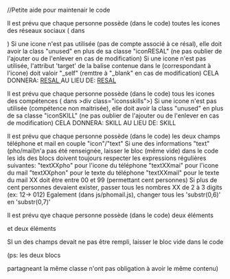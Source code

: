 //Petite aide pour maintenair le code

Il est prévu que chaque personne possède (dans le code) toutes les icones des réseaux sociaux (<span class="iconRESAL"> dans <div class="iconsres">)
Si une icone n'est pas utilisée (pas de compte associé à ce résal), elle doit avoir la class "unused" en plus de sa classe "iconRESAL" (ne pas oublier de l'ajouter ou de l'enlever en cas de modification)
Si une icone n'est pas utilisée, l'attribut 'target' de la balise <a> contenue dans le <span> (correspondant à l'icone) doit valoir "_self" (remttre à "_blank" en cas de modification)
CELA DONNERA:
<span class="iconRESAL unused">
<a target="_self" rel="external" href="#">
RESAL
</a>
</span>
AU LIEU DE:
<span class="iconRESAL">
<a target="_blank" rel="external" href="https://www.siteduresal.com">
RESAL
</a>
</span>


Il est prévu que chaque personne possède (dans le code) tous les icones des compétences (<span class="iconSKILL"> dans >div class="iconsskills">)
Si une icone n'est pas utilisée (compétence non maitrisée), elle doit avoir la class "unused" en plus de sa classe "iconSKILL" (ne pas oublier de l'ajouter ou de l'enlever en cas de modification)
CELA DONNERA:
<span class="iconSKILL unused">
SKILL
</span>
AU LIEU DE:
<span class="iconSKILL">
SKILL
</span>

Il est prévu que chaque personne possède (dans le code) les deux champs téléphone et mail en couple "icon"/"text"
Si une des informations "text"(pho/mail)n'a pas été renseignée, laisser le bloc (même vide) dans le code
les ids des blocs doivent toujours respecter les expressions régulières suivantes:
"textXXpho" pour l'icone du téléphone
"textXXmai" pour l'icone du mail
"textXXphon" pour le texte du téléphone
"textXXmail" pour le texte du mail
XX doit être entre 00 et 99 (permettant cent personnes)
Si plus de cent personnes devaient exister, passer tous les nombres XX de 2 à 3 digits (ex: 12-> 012)
Egalement (dans js/phomail.js), changer tous les 'substr(0,6)' en 'substr(0,7)'

Il est prévu qye chaque personne possède (dans le code) deux éléments <p class="texttext"> et deux éléments <p class="textquote">
SI un des champs devait ne pas être rempli, laisser le bloc vide dans le code

(ps: les deux blocs <p> partagneant la même classe n'ont pas obligation à avoir le même contenu)
